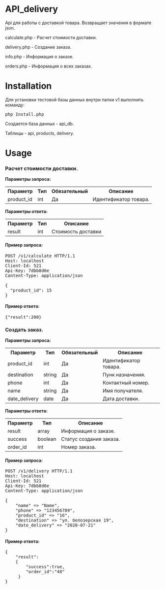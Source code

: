 # API_delivery

Api для работы с доставкой товара.
Возвращает значения в формате json.

calculate.php - Расчет стоимости доставки.

delivery.php - Создание заказа.

info.php - Информация о заказе.

orders.php - Информация о всех заказах.


# Installation

Для установки тестовой базы данных внутри папки v1 выполнить команду:
<pre>
php Install.php
</pre>
Создается база данных - api_db.

Таблицы - api, products, delivery.

# Usage

### Расчет стоимости доставки.
**Параметры запроса:**
<table>
<tbody>
<tr>
<th>
Параметр
</th>
<th>
Тип
</th>
<th>
Обязательный
</th>
<th>
Описание
</th>
</tr>
<tr>
<td>
product_id
</td>
<td>
int
</td>
<td>
Да
</td>
<td>
Идентификатор товара.
</td>
</tr>
</tbody>
</table>

**Параметры ответа:**
<table>
<tbody>
<tr>
<th>
Параметр
</th>
<th>
Тип
</th>
<th>
Описание
</th>
</tr>
<tr>
<td>
result
</td>
<td>
int
</td>
<td>
Стоимость доставки
</td>
</tr>
</tbody>
</table>

#### Пример запроса:
<pre>
POST /v1/calculate HTTP/1.1
Host: localhost
Client-Id: 521
Api-Key: 7dbb8d6e
Content-Type: application/json

{
  "product_id": 15
}
</pre>

#### Пример ответа:
<pre>
{"result":200}
</pre>

### Создать заказ.

**Параметры запроса:**
<table>
<tbody>
<tr>
<th>
Параметр
</th>
<th>
Тип
</th>
<th>
Обязательный
</th>
<th>
Описание
</th>
</tr>
<tr>
<td>
product_id
</td>
<td>
int
</td>
<td>
Да
</td>
<td>
Идентификатор товара.
</td>
</tr>
<tr>
<td>
destination
</td>
<td>
string
</td>
<td>
Да
</td>
<td>
Пунк назначения.
</td>
</tr>
<tr>
<td>
phone
</td>
<td>
int
</td>
<td>
Да
</td>
<td>
Контактный номер.
</td>
</tr>
<tr>
<td>
name
</td>
<td>
string
</td>
<td>
Да
</td>
<td>
Имя получателя.
</td>
</tr>
<tr>
<td>
date_delivery
</td>
<td>
date
</td>
<td>
Да
</td>
<td>
Дата доставки.
</td>
</tr>
</tbody>
</table>

**Параметры ответа:**
<table>
<tbody>
<tr>
<th>
Параметр
</th>
<th>
Тип
</th>
<th>
Описание
</th>
</tr>
<tr>
<td>
result
</td>
<td>
array
</td>
<td>
Информация о заказе.
</td>
</tr>
<tr>
<td>
success
</td>
<td>
boolean
</td>
<td>
Статус создания заказа.
</td>
</tr>
<tr>
<td>
order_id
</td>
<td>
int
</td>
<td>
Номер заказа.
</td>
</tr>
</tbody>
</table>

#### Пример запроса:
<pre>
POST /v1/delivery HTTP/1.1
Host: localhost
Client-Id: 521
Api-Key: 7dbb8d6e
Content-Type: application/json

{
    "name" => "Name",
    "phone" => "123456789",
    "product_id" => "16",
    "destination" => "ул. белозерская 19",
    "date_delivery" => "2020-07-21"
}
</pre>

#### Пример ответа:
<pre>
{
    "result":
    {
        "success":true,
        "order_id":"48"
     }
}
</pre>